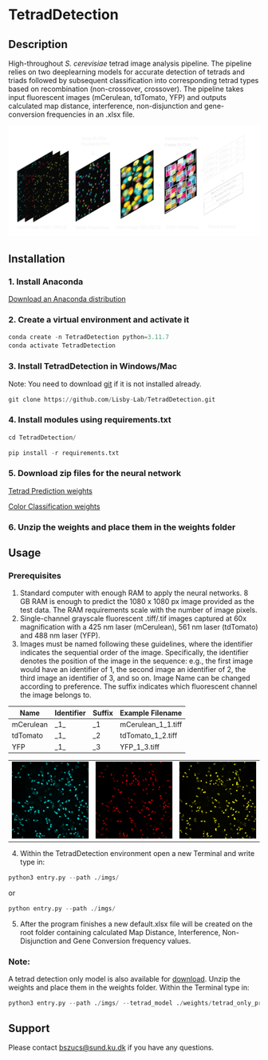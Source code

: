 # TetradDetection

## Description
High-throughout _S. cerevisiae_ tetrad image analysis pipeline. The pipeline relies on two deeplearning models for accurate detection of tetrads and triads followed by subsequent classification into corresponding tetrad types based on recombination (non-crossover, crossover). The pipeline takes input fluorescent images (mCerulean, tdTomato, YFP) and outputs calculated map distance, interference, non-disjunction and gene-conversion frequencies in an .xlsx file.

![Pipeline Architecture](./assets/pipeline_architecture.png)

## Installation

### 1. Install Anaconda
[Download an Anaconda distribution](https://www.anaconda.com/download)

### 2. Create a virtual environment and activate it
```python
conda create -n TetradDetection python=3.11.7
conda activate TetradDetection
```

### 3. Install TetradDetection in Windows/Mac
Note: You need to download [git](https://git-scm.com/downloads) if it is not installed already.
```python
git clone https://github.com/Lisby-Lab/TetradDetection.git
```

### 4. Install modules using requirements.txt
```python
cd TetradDetection/
```

```python
pip install -r requirements.txt
```

### 5. Download zip files for the neural network
[Tetrad Prediction weights](https://sid.erda.dk/share_redirect/GY4SXrNM8T)

[Color Classification weights](https://sid.erda.dk/share_redirect/ChqIgVyH5h)

### 6. Unzip the weights and place them in the weights folder

## Usage
### Prerequisites
1. Standard computer with enough RAM to apply the neural networks. 8 GB RAM is enough to predict the 1080 x 1080 px image provided as the test data. The RAM requirements scale with the number of image pixels.
2. Single-channel grayscale fluorescent .tiff/.tif images captured at 60x magnification with a 425 nm laser (mCerulean), 561 nm laser (tdTomato) and 488 nm laser (YFP).
3. Images must be named following these guidelines, where the identifier indicates the sequential order of the image. Specifically, the identifier denotes the position of the image in the sequence: e.g., the first image would have an identifier of 1, the second image an identifier of 2, the third image an identifier of 3, and so on. Image Name can be changed according to preference. The suffix indicates which fluorescent channel the image belongs to.
   
| Name      | Identifier | Suffix | Example Filename       |
|-----------|------------|--------|------------------------|
| mCerulean | \_1\_     | \_1    | mCerulean_1_1.tiff      |
| tdTomato  | \_1\_     | \_2    | tdTomato_1_2.tiff       |
| YFP       | \_1\_     | \_3    | YFP_1_3.tiff            |


<table border="0">
  <tr>
    <td><img src="./assets/cyan.png" alt="CFP"></td>
    <td><img src="./assets/red.png" alt="RFP"></td>
    <td><img src="./assets/yellow.png" alt="YFP"></td>
  </tr>
</table>

4. Within the TetradDetection environment open a new Terminal and write type in:
```python
python3 entry.py --path ./imgs/
```
or
```python
python entry.py --path ./imgs/
```

5. After the program finishes a new default.xlsx file will be created on the root folder containing calculated Map Distance, Interference, Non-Disjunction and Gene Conversion frequency values.

### Note:
A tetrad detection only model is also available for [download](https://sid.erda.dk/share_redirect/B2zhGjLLiu). Unzip the weights and place them in the weights folder. 
Within the Terminal type in:
```python
python3 entry.py --path ./imgs/ --tetrad_model ./weights/tetrad_only_prediction_weights.pth
```

## Support
Please contact bszucs@sund.ku.dk if you have any questions.



